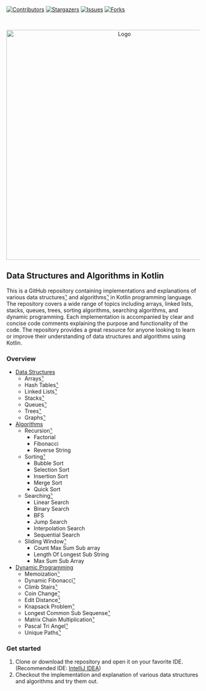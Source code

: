 [![Contributors][contributors-shield]][contributors-url]
[![Stargazers][stars-shield]][stars-url]
[![Issues][issues-shield]][issues-url]
[![Forks][forks-shield]][forks-url]


<br />
<p align="center">
  <a href="https://github.com/Galang211/Kotlin-data-structures-and-algorithms">
    <img src="https://miro.medium.com/v2/resize:fit:1400/1*4K6AyWeF-pPmqoL9Yb2Shg.png" width='600dp' alt="Logo" >
  </a>

## Data Structures and Algorithms in Kotlin
This is a GitHub repository containing implementations and explanations of various data structures[⌝](https://en.wikipedia.org/wiki/Data_structure) and algorithms[⌝](https://en.wikipedia.org/wiki/Algorithm) in Kotlin programming language. The repository covers a wide range of topics including arrays, linked lists, stacks, queues, trees, sorting algorithms, searching algorithms, and dynamic programming. Each implementation is accompanied by clear and concise code comments explaining the purpose and functionality of the code. The repository provides a great resource for anyone looking to learn or improve their understanding of data structures and algorithms using Kotlin.

### Overview
- [Data Structures](https://github.com/Galang211/Kotlin-data-structures-and-algorithms/tree/master/src/main/kotlin/data_structures)
    - Arrays[⌝](https://github.com/Galang211/Kotlin-data-structures-and-algorithms/tree/master/src/main/kotlin/data_structures/arrays)
    - Hash Tables[⌝](https://github.com/Galang211/Kotlin-data-structures-and-algorithms/tree/master/src/main/kotlin/data_structures/hash_tables)
    - Linked Lists[⌝](https://github.com/Galang211/Kotlin-data-structures-and-algorithms/tree/master/src/main/kotlin/data_structures/linked_list)
    - Stacks[⌝](https://github.com/Galang211/Kotlin-data-structures-and-algorithms/tree/master/src/main/kotlin/data_structures/stacks)
    - Queues[⌝](https://github.com/Galang211/Kotlin-data-structures-and-algorithms/tree/master/src/main/kotlin/data_structures/queues)
    - Trees[⌝](https://github.com/Galang211/Kotlin-data-structures-and-algorithms/tree/master/src/main/kotlin/data_structures/trees)
    - Graphs[⌝](https://github.com/Galang211/Kotlin-data-structures-and-algorithms/tree/master/src/main/kotlin/data_structures/graphs)
- [Algorithms](https://github.com/Galang211/Kotlin-data-structures-and-algorithms/tree/master/src/main/kotlin/algorithms)
    - Recursion[⌝](https://github.com/Galang211/Kotlin-data-structures-and-algorithms/tree/master/src/main/kotlin/algorithms/recursion)
        - Factorial
        - Fibonacci
        - Reverse String
    - Sorting[⌝](https://github.com/Galang211/Kotlin-data-structures-and-algorithms/tree/master/src/main/kotlin/algorithms/sorting)
        - Bubble Sort
        - Selection Sort
        - Insertion Sort
        - Merge Sort
        - Quick Sort
    - Searching[⌝](https://github.com/Galang211/Kotlin-data-structures-and-algorithms/tree/master/src/main/kotlin/algorithms/searching)
        - Linear Search
        - Binary Search
        - BFS
        - Jump Search
        - Interpolation Search
        - Sequential Search
    - Sliding Window[⌝](https://github.com/Galang211/Kotlin-data-structures-and-algorithms/tree/master/src/main/kotlin/algorithms/sliding_window)
        - Count Max Sum Sub array
        - Length Of Longest Sub String
        - Max Sum Sub Array
- [Dynamic Programming](https://github.com/Galang211/Kotlin-data-structures-and-algorithms/tree/master/src/main/kotlin/dynamic_programming)
    - Memoization[⌝](https://github.com/Galang211/Kotlin-data-structures-and-algorithms/tree/master/src/main/kotlin/dynamic_programming/memoization)
    - Dynamic Fibonacci[⌝](https://github.com/Galang211/Kotlin-data-structures-and-algorithms/tree/master/src/main/kotlin/dynamic_programming/dynamic_fibonacci)
    - Climb Stairs[⌝](https://github.com/Galang211/Kotlin-data-structures-and-algorithms/tree/master/src/main/kotlin/dynamic_programming/climb_stairs)
    - Coin Change[⌝](https://github.com/Galang211/Kotlin-data-structures-and-algorithms/tree/master/src/main/kotlin/dynamic_programming/coin_change)
    - Edit Distance[⌝](https://github.com/Galang211/Kotlin-data-structures-and-algorithms/tree/master/src/main/kotlin/dynamic_programming/edit_distance)
    - Knapsack Problem[⌝](https://github.com/Galang211/Kotlin-data-structures-and-algorithms/tree/master/src/main/kotlin/dynamic_programming/knapsack_problem)
    - Longest Common Sub Sequense[⌝](https://github.com/Galang211/Kotlin-data-structures-and-algorithms/tree/master/src/main/kotlin/dynamic_programming/longest_common_subsequense)
    - Matrix Chain Multiplication[⌝](https://github.com/Galang211/Kotlin-data-structures-and-algorithms/tree/master/src/main/kotlin/dynamic_programming/matrix_chain_multiplication)
    - Pascal Tri Angel[⌝](https://github.com/Galang211/Kotlin-data-structures-and-algorithms/tree/master/src/main/kotlin/dynamic_programming/pascal_tri_angel)
    - Unique Paths[⌝](https://github.com/Galang211/Kotlin-data-structures-and-algorithms/tree/master/src/main/kotlin/dynamic_programming/memoization/unique_paths)
### Get started
1. Clone or download the repository and open it on your favorite IDE. (Recommended IDE: [IntelliJ IDEA](https://www.jetbrains.com/idea/download/))
2. Checkout the implementation and explanation of various data structures and algorithms and try them out.



[contributors-shield]: https://img.shields.io/github/contributors/Galang211/Kotlin-data-structures-and-algorithms.svg?style=for-the-badge
[contributors-url]: https://github.com/Galang211/Kotlin-data-structures-and-algorithms/graphs/contributors
[stars-shield]: https://img.shields.io/github/stars/Galang211/Kotlin-data-structures-and-algorithms.svg?style=for-the-badge
[stars-url]: https://github.com/Galang211/Kotlin-data-structures-and-algorithms/stargazers
[issues-shield]: https://img.shields.io/github/issues/Galang211/Kotlin-data-structures-and-algorithms.svg?style=for-the-badge
[issues-url]: https://github.com/Galang211/Kotlin-data-structures-and-algorithms/issues
[forks-shield]: https://img.shields.io/github/forks/Galang211/Kotlin-data-structures-and-algorithms.svg?style=for-the-badge
[forks-url]: https://github.com/Galang211/Kotlin-data-structures-and-algorithms/network/members